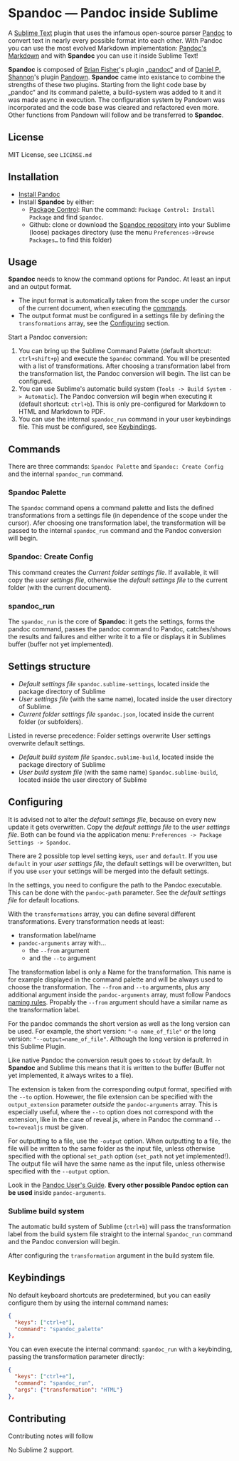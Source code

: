 # __Spandoc__ — Pandoc inside Sublime

A [Sublime Text](https://www.sublimetext.com/) plugin that uses the infamous open-source parser [Pandoc](http://pandoc.org/) to convert text in nearly every possible format into each other.
With Pandoc you can use the most evolved Markdown implementation: [Pandoc's Markdown](http://pandoc.org/MANUAL.html#pandocs-markdown) and with __Spandoc__ you can use it inside Sublime Text!

__Spandoc__ is composed of [Brian Fisher](https://github.com/tbfisher)'s plugin [„pandoc“](https://packagecontrol.io/packages/Pandoc) and of [Daniel P. Shannon](https://github.com/phyllisstein)'s plugin [Pandown](https://packagecontrol.io/packages/Pandown). __Spandoc__ came into existance to combine the strengths of these two plugins. Starting from the light code base by „pandoc“ and its command palette, a build-system was added to it and it was made async in execution. The configuration system by Pandown was incorporated and the code base was cleared and refactored even more. Other functions from Pandown will follow and be transferred to __Spandoc__.

## License

MIT License, see `LICENSE.md`


## Installation

- [Install Pandoc](http://pandoc.org/installing.html)
- Install __Spandoc__ by either:
  + [Package Control](https://packagecontrol.io/): Run the command: `Package Control: Install Package` and find `Spandoc`.
  + Github: clone or download the [Spandoc repository](https://github.com/geniusupgrader/Spandoc) into your Sublime (loose) packages directory (use the menu `Preferences->Browse Packages…` to find this folder)


## Usage

__Spandoc__ needs to know the command options for Pandoc. At least an input and an output format.

- The input format is automatically taken from the scope under the cursor of the current document, when executing the [commands](#commands).
- The output format must be configured in a settings file by defining the `transformations` array, see the [Configuring](#configuring) section.

Start a Pandoc conversion:

1. You can bring up the Sublime Command Palette (default shortcut: `ctrl+shift+p`) and execute the `Spandoc` command. You will be presented with a list of transformations. After choosing a transformation label from the transformation list, the Pandoc conversion will begin. The list can be configured.
2. You can use Sublime's automatic build system (`Tools -> Build System -> Automatic`). The Pandoc conversion will begin when executing it (default shortcut: `ctrl+b`). This is only pre-configured for Markdown to HTML and Markdown to PDF.
3. You can use the internal `spandoc_run` command in your user keybindings file. This must be configured, see [Keybindings](#keybindings).


## Commands

There are three commands: `Spandoc Palette` and `Spandoc: Create Config` and the internal `spandoc_run` command.

### Spandoc Palette

The `Spandoc` command opens a command palette and lists the defined transformations from a settings file (in dependence of the scope under the cursor). Afer choosing one transformation label, the transformation will be passed to the internal `spandoc_run` command and the Pandoc conversion will begin.


### Spandoc: Create Config

This command creates the *Current folder settings file*. If available, it will copy the *user settings file*, otherwise the *default settings file* to the current folder (with the current document).


### spandoc_run

The `spandoc_run` is the core of __Spandoc__: it gets the settings, forms the pandoc command, passes the pandoc command to Pandoc, catches/shows the results and failures and either write it to a file or displays it in Sublimes buffer (buffer not yet implemented).



## Settings structure

- _Default settings file_ `spandoc.sublime-settings`, located inside the package directory of Sublime
- _User settings file_ (with the same name), located inside the user directory of Sublime.
- _Current folder settings file_ `spandoc.json`, located inside the current folder (or subfolders).

Listed in reverse precedence: Folder settings overwrite User settings overwrite default settings.

- _Default build system file_ `Spandoc.sublime-build`, located inside the package directory of Sublime
- _User build system file_ (with the same name) `Spandoc.sublime-build`, located inside the user directory of Sublime



## Configuring

It is advised not to alter the *default settings file*, because on every new update it gets overwritten. Copy the *default settings file* to the *user settings file*. Both can be found via the application menu: `Preferences -> Package Settings -> Spandoc`.

There are 2 possible top level setting keys, `user` and `default`. If you use `default` in your *user settings file*, the default settings will be overwritten, but if you use `user` your settings will be merged into the default settings.

In the settings, you need to configure the path to the Pandoc executable. This can be done with the `pandoc-path` parameter. See the *default settings file* for default locations.

With the `transformations` array, you can define several different transformations. Every transformation needs at least:

- transformation label/name
- `pandoc-arguments` array with...
	+ the `--from` argument
	+ and the `--to` argument

The transformation label is only a Name for the transformation. This name is for example displayed in the command palette and will be always used to choose the transformation. The `--from` and `--to` arguments, plus any additional argument inside the `pandoc-arguments` array, must follow Pandocs [naming rules](http://pandoc.org/MANUAL.html#options). Propably the `--from` argument should have a similar name as the transformation label.

For the pandoc commands the short version as well as the long version can be used. For example, the short version:  `"-o name_of_file"` or the long version: `"--output=name_of_file"`. Although the long version is preferred in this Sublime Plugin.

Like native Pandoc the conversion result goes to `stdout` by default. In __Spandoc__ and Sublime this means that it is written to the buffer (Buffer not yet implemented, it always writes to a file).

The extension is taken from the corresponding output format, specified with the `--to` option. Howewer, the file extension can be specified with the `output_extension` parameter _outside_ the `pandoc-arguments` array. This is especially useful, where the `--to` option does not correspond with the extension, like in the case of reveal.js, where in Pandoc the command `--to=revealjs` must be given.


For outputting to a file, use the `-output` option.
When outputting to a file, the file will be written to the same folder as the input file, unless otherwise specified with the optional `set_path` option (`set_path` not yet implemented!). The output file will have the same name as the input file, unless otherwise specified with the `--output` option.






Look in the [Pandoc User's Guide](http://pandoc.org/MANUAL.html). __Every other possible Pandoc option can be used__ inside `pandoc-arguments`.



### Sublime build system

The automatic build system of Sublime (`ctrl+b`) will pass the transformation label from the build system file straight to the internal `Spandoc_run` command and the Pandoc conversion will begin.

After configuring the `transformation` argument in the build system file.




## Keybindings

No default keyboard shortcuts are predetermined, but you can easily configure them by using the internal command names:

```json
{
  "keys": ["ctrl+e"],
  "command": "spandoc_palette"
},
```

You can even execute the internal command: `spandoc_run` with a keybinding, passing the transformation parameter directly:

```json
{
  "keys": ["ctrl+e"],
  "command": "spandoc_run",
  "args": {"transformation": "HTML"}
},
```


## Contributing

Contributing notes will follow

No Sublime 2 support.

